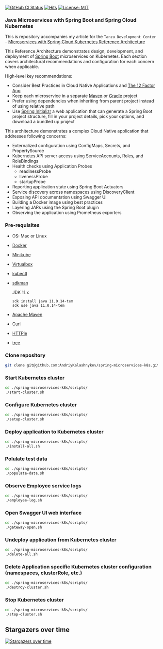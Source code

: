 [![GitHub CI Status](https://github.com/AndriyKalashnykov/spring-microservices-k8s/workflows/ci/badge.svg)](https://github.com/AndriyKalashnykov/spring-microservices-k8s/actions?query=workflow%3Aci)
[![Hits](https://hits.seeyoufarm.com/api/count/incr/badge.svg?url=https%3A%2F%2Fgithub.com%2FAndriyKalashnykov%2Fspring-microservices-k8s&count_bg=%2379C83D&title_bg=%23555555&icon=&icon_color=%23E7E7E7&title=hits&edge_flat=false)](https://hits.seeyoufarm.com)
[![License: MIT](https://img.shields.io/badge/License-MIT-yellow.svg)](https://opensource.org/licenses/MIT)
### Java Microservices with Spring Boot and Spring Cloud Kubernetes

This is repository accompanies my article for the `Tanzu Development Center` - [Microservices with Spring Cloud Kubernetes Reference Architecture](https://tanzu.vmware.com/developer/guides/app-enhancements-spring-k8s//)

This Reference Architecture demonstrates design, development, and deployment of
[Spring Boot](https://spring.io/projects/spring-boot) microservices on
Kubernetes. Each section covers architectural recommendations and configuration
for each concern when applicable.


High-level key recommendations:

- Consider Best Practices in Cloud Native Applications and [The 12
  Factor App](https://12factor.net/)
- Keep each microservice in a separate [Maven](https://maven.apache.org/) or
  [Gradle](https://docs.gradle.org/current/userguide/userguide.html) project
- Prefer using dependencies when inheriting from parent project instead of using
  relative path
- Use [Spring Initializr](https://start.spring.io/) a web application that can
  generate a Spring Boot project structure, fill in your project details, pick
  your options, and download a bundled up project

This architecture demonstrates a complex Cloud Native application that
addresses following concerns:

- Externalized configuration using ConfigMaps, Secrets, and PropertySource
- Kubernetes API server access using ServiceAccounts, Roles, and RoleBindings
- Health checks using Application Probes
  - readinessProbe
  - livenessProbe
  - startupProbe
- Reporting application state using Spring Boot Actuators
- Service discovery across namespaces using DiscoveryClient
- Exposing API documentation using Swagger UI
- Building a Docker image using best practices
- Layering JARs using the Spring Boot plugin
- Observing the application using Prometheus exporters
### Pre-requisites

- OS: Mac or Linux
- [Docker](https://docs.docker.com/install/)
- [Minikube](https://kubernetes.io/docs/tasks/tools/install-minikube/)
- [Virtualbox](https://www.virtualbox.org/manual/ch02.html)
- [kubectl](https://kubernetes.io/docs/tasks/tools/install-kubectl/)
- [sdkman](https://sdkman.io/install)

    JDK 11.x
    
    ```shell
    sdk install java 11.0.14-tem
    sdk use java 11.0.14-tem

    ```
- [Apache Maven](https://maven.apache.org/install.html)
- [Curl](https://help.ubidots.com/en/articles/2165289-learn-how-to-install-run-curl-on-windows-macosx-linux)
- [HTTPie](https://httpie.org/doc#installation)
- [tree](http://mama.indstate.edu/users/ice/tree/)

### Clone repository

```bash
git clone git@github.com:AndriyKalashnykov/spring-microservices-k8s.git
```

### Start Kubernetes cluster

```bash
cd ./spring-microservices-k8s/scripts/
./start-cluster.sh
```

### Configure Kubernetes cluster

```bash
cd ./spring-microservices-k8s/scripts/
./setup-cluster.sh
```

### Deploy application to Kubernetes cluster

```bash
cd ./spring-microservices-k8s/scripts/
./install-all.sh
```

### Polulate test data

```bash
cd ./spring-microservices-k8s/scripts/
./populate-data.sh
```

### Observe Employee service logs

```bash
cd ./spring-microservices-k8s/scripts/
./employee-log.sh
```

### Open Swagger UI web interface

```bash
cd ./spring-microservices-k8s/scripts/
./gateway-open.sh
```

### Undeploy application from Kubernetes cluster

```bash
cd ./spring-microservices-k8s/scripts/
./delete-all.sh
```

### Delete Application specific Kubernetes cluster configuration (namespaces, clusterRole, etc.)

```bash
cd ./spring-microservices-k8s/scripts/
./destroy-cluster.sh
```

### Stop Kubernetes cluster

```bash
cd ./spring-microservices-k8s/scripts/
./stop-cluster.sh
```


## Stargazers over time

[![Stargazers over time](https://starchart.cc/AndriyKalashnykov/spring-microservices-k8s.svg)](https://starchart.cc/AndriyKalashnykov/spring-microservices-k8s)

